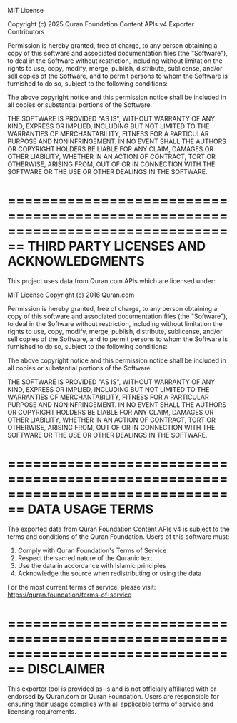 MIT License

Copyright (c) 2025 Quran Foundation Content APIs v4 Exporter Contributors

Permission is hereby granted, free of charge, to any person obtaining a copy
of this software and associated documentation files (the "Software"), to deal
in the Software without restriction, including without limitation the rights
to use, copy, modify, merge, publish, distribute, sublicense, and/or sell
copies of the Software, and to permit persons to whom the Software is
furnished to do so, subject to the following conditions:

The above copyright notice and this permission notice shall be included in all
copies or substantial portions of the Software.

THE SOFTWARE IS PROVIDED "AS IS", WITHOUT WARRANTY OF ANY KIND, EXPRESS OR
IMPLIED, INCLUDING BUT NOT LIMITED TO THE WARRANTIES OF MERCHANTABILITY,
FITNESS FOR A PARTICULAR PURPOSE AND NONINFRINGEMENT. IN NO EVENT SHALL THE
AUTHORS OR COPYRIGHT HOLDERS BE LIABLE FOR ANY CLAIM, DAMAGES OR OTHER
LIABILITY, WHETHER IN AN ACTION OF CONTRACT, TORT OR OTHERWISE, ARISING FROM,
OUT OF OR IN CONNECTION WITH THE SOFTWARE OR THE USE OR OTHER DEALINGS IN THE
SOFTWARE.

================================================================================
THIRD PARTY LICENSES AND ACKNOWLEDGMENTS
================================================================================

This project uses data from Quran.com APIs which are licensed under:

MIT License
Copyright (c) 2016 Quran.com

Permission is hereby granted, free of charge, to any person obtaining a copy
of this software and associated documentation files (the "Software"), to deal
in the Software without restriction, including without limitation the rights
to use, copy, modify, merge, publish, distribute, sublicense, and/or sell
copies of the Software, and to permit persons to whom the Software is
furnished to do so, subject to the following conditions:

The above copyright notice and this permission notice shall be included in all
copies or substantial portions of the Software.

THE SOFTWARE IS PROVIDED "AS IS", WITHOUT WARRANTY OF ANY KIND, EXPRESS OR
IMPLIED, INCLUDING BUT NOT LIMITED TO THE WARRANTIES OF MERCHANTABILITY,
FITNESS FOR A PARTICULAR PURPOSE AND NONINFRINGEMENT. IN NO EVENT SHALL THE
AUTHORS OR COPYRIGHT HOLDERS BE LIABLE FOR ANY CLAIM, DAMAGES OR OTHER
LIABILITY, WHETHER IN AN ACTION OF CONTRACT, TORT OR OTHERWISE, ARISING FROM,
OUT OF OR IN CONNECTION WITH THE SOFTWARE OR THE USE OR OTHER DEALINGS IN THE
SOFTWARE.

================================================================================
DATA USAGE TERMS
================================================================================

The exported data from Quran Foundation Content APIs v4 is subject to the
terms and conditions of the Quran Foundation. Users of this software must:

1. Comply with Quran Foundation's Terms of Service
2. Respect the sacred nature of the Quranic text
3. Use the data in accordance with Islamic principles
4. Acknowledge the source when redistributing or using the data

For the most current terms of service, please visit:
https://quran.foundation/terms-of-service

================================================================================
DISCLAIMER
================================================================================

This exporter tool is provided as-is and is not officially affiliated with
or endorsed by Quran.com or Quran Foundation. Users are responsible for
ensuring their usage complies with all applicable terms of service and
licensing requirements.
